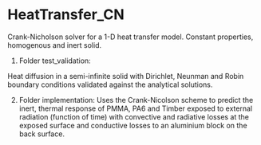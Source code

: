 # HeatTransfer_CN
Crank-Nicholson solver for a 1-D heat transfer model.
Constant properties, homogenous and inert solid.

1. Folder test_validation:

Heat diffusion in a semi-infinite solid with Dirichlet, Neunman and Robin boundary conditions validated against the analytical
solutions.

2. Folder implementation:
Uses the Crank-Nicolson scheme to predict the inert, thermal response of PMMA, PA6 and Timber exposed to external radiation (function of time) with convective and radiative
losses at the exposed surface and conductive losses to an aluminium block on the back surface.

